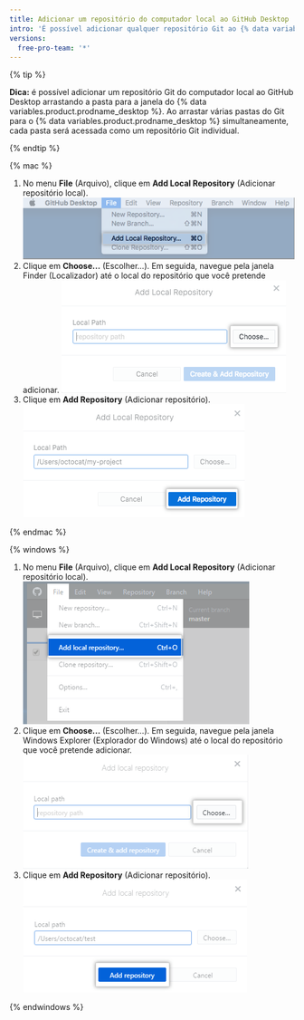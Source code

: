 ```yaml
---
title: Adicionar um repositório do computador local ao GitHub Desktop
intro: 'É possível adicionar qualquer repositório Git ao {% data variables.product.prodname_desktop %}, mesmo que não seja um repositório do {% data variables.product.prodname_dotcom %}.'
versions:
  free-pro-team: '*'
---
```


{% tip %}

**Dica:** é possível adicionar um repositório Git do computador local ao GitHub Desktop arrastando a pasta para a janela do {% data variables.product.prodname_desktop %}. Ao arrastar várias pastas do Git para o {% data variables.product.prodname_desktop %} simultaneamente, cada pasta será acessada como um repositório Git individual.

{% endtip %}

{% mac %}

1. No menu **File** (Arquivo), clique em **Add Local Repository** (Adicionar repositório local). ![Opção de menu Add Local Repository (Adicionar repositório local)](/assets/images/help/desktop/add-local-repository-mac.png)
2. Clique em **Choose...** (Escolher...). Em seguida, navegue pela janela Finder (Localizador) até o local do repositório que você pretende adicionar. ![Campo Local Path (Caminho local) no app Mac](/assets/images/help/desktop/add-repo-choose-button-mac.png)
4. Clique em **Add Repository** (Adicionar repositório). ![Botão Add repository (Adicionar repositório) no app Mac](/assets/images/help/desktop/add-repository-button-mac.png)

{% endmac %}

{% windows %}

1. No menu **File** (Arquivo), clique em **Add Local Repository** (Adicionar repositório local). ![Opção de menu Add Local Repository (Adicionar repositório local)](/assets/images/help/desktop/add-local-repository-windows.png)
2. Clique em **Choose...** (Escolher...). Em seguida, navegue pela janela Windows Explorer (Explorador do Windows) até o local do repositório que você pretende adicionar. ![Campo Local Path (Caminho local) no app Windows](/assets/images/help/desktop/add-repo-choose-button-win.png)
4. Clique em **Add Repository** (Adicionar repositório). ![Botão Add repository (Adicionar repositório) no app Windows](/assets/images/help/desktop/add-repository-button-windows.png)

{% endwindows %}
